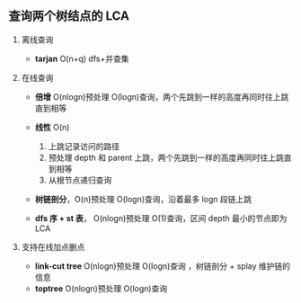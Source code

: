 ## 查询两个树结点的 LCA

1. 离线查询

   - **tarjan** O(n+q) dfs+并查集

2. 在线查询

   - **倍增** O(nlogn)预处理 O(logn)查询，两个先跳到一样的高度再同时往上跳直到相等
   - **线性** O(n)

     1. 上跳记录访问的路径
     2. 预处理 depth 和 parent 上跳，两个先跳到一样的高度再同时往上跳直到相等
     3. 从根节点递归查询

   - **树链剖分**，O(n)预处理 O(logn)查询，沿着最多 logn 段链上跳
   - **dfs 序 + st 表**， O(nlogn)预处理 O(1)查询，区间 depth 最小的节点即为 LCA

3. 支持在线加点删点
   - **link-cut tree** O(nlogn)预处理 O(logn)查询 ，树链剖分 + splay 维护链的信息
   - **toptree** O(nlogn)预处理 O(logn)查询
